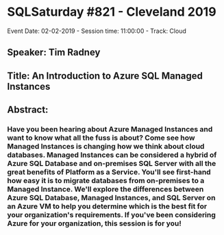 # SQLSaturday #821 - Cleveland 2019
Event Date: 02-02-2019 - Session time: 11:00:00 - Track: Cloud
## Speaker: Tim Radney
## Title: An Introduction to Azure SQL Managed Instances
## Abstract:
### Have you been hearing about Azure Managed Instances and want to know what all the fuss is about? Come see how Managed Instances is changing how we think about cloud databases. Managed Instances can be considered a hybrid of Azure SQL Database and on-premises SQL Server with all the great benefits of Platform as a Service. You'll see first-hand how easy it is to migrate databases from on-premises to a Managed Instance. We'll explore the differences between Azure SQL Database, Managed Instances, and SQL Server on an Azure VM to help you determine which is the best fit for your organization's requirements. If you've been considering Azure for your organization, this session is for you!
